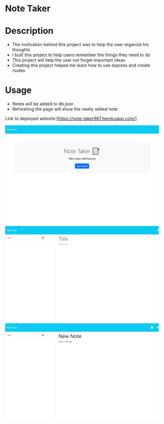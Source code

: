 # Note Taker

# Description
- The motivation behind this project was to help the user organize his thoughts
- I built this project to help users remember the things they need to do
- This project will help the user not forget important ideas
- Creating this project helped me learn how to use express and create routes

# Usage
- Notes will be added to db.json
- Refreshing the page will show the newly added note

Link to deployed website:[https://note-taker987.herokuapp.com/]

![Landing Page](images/landingpage.png)
![Show Note](images/show_exisiting_note.png)
![Creating Note](images/creating_new_note.png)